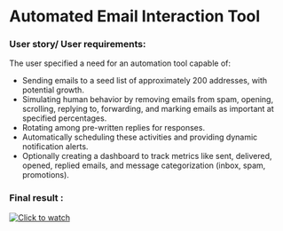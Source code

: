 # Automated Email Interaction Tool

### User story/ User requirements:

The user specified a need for an automation tool capable of:
- Sending emails to a seed list of approximately 200 addresses, with potential growth.
- Simulating human behavior by removing emails from spam, opening, scrolling, replying
to, forwarding, and marking emails as important at specified percentages.
- Rotating among pre-written replies for responses.
- Automatically scheduling these activities and providing dynamic notification alerts.
- Optionally creating a dashboard to track metrics like sent, delivered, opened, replied
emails, and message categorization (inbox, spam, promotions).

### Final result :

[![Click to watch](doc/Screenshot_18.png)](https://www.youtube.com/watch?v=CBoL_2pau-4 "Click here to watch")

